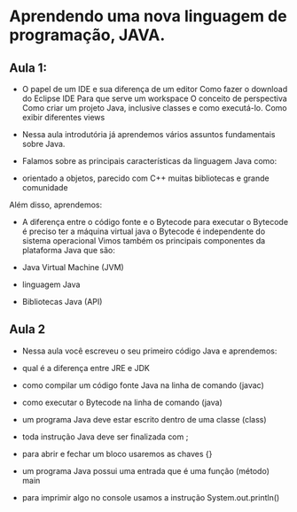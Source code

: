 # Aprendendo uma nova linguagem de programação, JAVA.

## Aula 1:

- O papel de um IDE e sua diferença de um editor Como fazer o download do Eclipse IDE Para que serve um workspace O conceito de perspectiva Como criar um projeto Java, inclusive classes e como executá-lo. Como exibir diferentes views

- Nessa aula introdutória já aprendemos vários assuntos fundamentais sobre Java.

- Falamos sobre as principais características da linguagem Java como:

- orientado a objetos, parecido com C++ muitas bibliotecas e grande comunidade

Além disso, aprendemos:

- A diferença entre o código fonte e o Bytecode
para executar o Bytecode é preciso ter a máquina virtual java
o Bytecode é independente do sistema operacional
Vimos também os principais componentes da plataforma Java que são:

- Java Virtual Machine (JVM)
- linguagem Java
- Bibliotecas Java (API)

## Aula 2

- Nessa aula você escreveu o seu primeiro código Java e aprendemos:

- qual é a diferença entre JRE e JDK
- como compilar um código fonte Java na linha de comando (javac)
- como executar o Bytecode na linha de comando (java)
- um programa Java deve estar escrito dentro de uma classe (class)
- toda instrução Java deve ser finalizada com ;
- para abrir e fechar um bloco usaremos as chaves {}
- um programa Java possui uma entrada que é uma função (método) main
- para imprimir algo no console usamos a instrução System.out.println()
